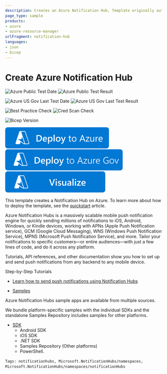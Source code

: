 ```yaml
---
description: Creates an Azure Notification Hub, Template originally authored by John Downs.
page_type: sample
products:
- azure
- azure-resource-manager
urlFragment: notification-hub
languages:
- json
- bicep
---
```

# Create Azure Notification Hub

![Azure Public Test Date](https://azurequickstartsservice.blob.core.windows.net/badges/quickstarts/microsoft.notificationhubs/notification-hub/PublicLastTestDate.svg)
![Azure Public Test Result](https://azurequickstartsservice.blob.core.windows.net/badges/quickstarts/microsoft.notificationhubs/notification-hub/PublicDeployment.svg)

![Azure US Gov Last Test Date](https://azurequickstartsservice.blob.core.windows.net/badges/quickstarts/microsoft.notificationhubs/notification-hub/FairfaxLastTestDate.svg)
![Azure US Gov Last Test Result](https://azurequickstartsservice.blob.core.windows.net/badges/quickstarts/microsoft.notificationhubs/notification-hub/FairfaxDeployment.svg)

![Best Practice Check](https://azurequickstartsservice.blob.core.windows.net/badges/quickstarts/microsoft.notificationhubs/notification-hub/BestPracticeResult.svg)
![Cred Scan Check](https://azurequickstartsservice.blob.core.windows.net/badges/quickstarts/microsoft.notificationhubs/notification-hub/CredScanResult.svg)

![Bicep Version](https://azurequickstartsservice.blob.core.windows.net/badges/quickstarts/microsoft.notificationhubs/notification-hub/BicepVersion.svg)

[![Deploy To Azure](https://raw.githubusercontent.com/Azure/azure-quickstart-templates/master/1-CONTRIBUTION-GUIDE/images/deploytoazure.svg?sanitize=true)](https://portal.azure.com/#create/Microsoft.Template/uri/https%3A%2F%2Fraw.githubusercontent.com%2FAzure%2Fazure-quickstart-templates%2Fmaster%2Fquickstarts%2Fmicrosoft.notificationhubs%2Fnotification-hub%2Fazuredeploy.json)
[![Deploy To Azure US Gov](https://raw.githubusercontent.com/Azure/azure-quickstart-templates/master/1-CONTRIBUTION-GUIDE/images/deploytoazuregov.svg?sanitize=true)](https://portal.azure.us/#create/Microsoft.Template/uri/https%3A%2F%2Fraw.githubusercontent.com%2FAzure%2Fazure-quickstart-templates%2Fmaster%2Fquickstarts%2Fmicrosoft.notificationhubs%2Fnotification-hub%2Fazuredeploy.json)
[![Visualize](https://raw.githubusercontent.com/Azure/azure-quickstart-templates/master/1-CONTRIBUTION-GUIDE/images/visualizebutton.svg?sanitize=true)](http://armviz.io/#/?load=https%3A%2F%2Fraw.githubusercontent.com%2FAzure%2Fazure-quickstart-templates%2Fmaster%2Fquickstarts%2Fmicrosoft.notificationhubs%2Fnotification-hub%2Fazuredeploy.json)

This template creates a Notification Hub on Azure. To learn more about how to deploy the template, see the [quickstart](https://docs.microsoft.com/azure/notification-hubs/create-notification-hub-template) article.

Azure Notification Hubs is a massively scalable mobile push notification engine for quickly sending millions of notifications to iOS, Android, Windows, or Kindle devices, working with APNs (Apple Push Notification service), GCM (Google Cloud Messaging), WNS (Windows Push Notification Service), MPNS (Microsoft Push Notification Service), and more. Tailor your notifications to specific customers—or entire audiences—with just a few lines of code, and do it across any platform.

Tutorials, API references, and other documentation show you how to set up and send push notifications from any backend to any mobile device.

Step-by-Step Tutorials

- [Learn how to send push notifications using Notification Hubs](https://docs.microsoft.com/azure/notification-hubs/)

- [Samples](https://docs.microsoft.com/azure/notification-hubs)

Azure Notification Hubs sample apps are available from multiple sources.

We bundle platform-specific samples with the individual SDKs and the standalone Samples Repository includes samples for other platforms.

- [SDK](https://docs.microsoft.com/azure/notification-hubs)
  - Android SDK
  - iOS SDK
  - .NET SDK
  - Samples Repository (Other platforms)
  - PowerShell.

`Tags: notificationhubs, Microsoft.NotificationHubs/namespaces, Microsoft.NotificationHubs/namespaces/notificationHubs`
